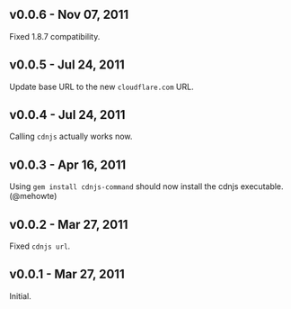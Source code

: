 v0.0.6 - Nov 07, 2011
---------------------

Fixed 1.8.7 compatibility.

v0.0.5 - Jul 24, 2011
---------------------

Update base URL to the new `cloudflare.com` URL.

v0.0.4 - Jul 24, 2011
---------------------

Calling `cdnjs` actually works now.

v0.0.3 - Apr 16, 2011
---------------------

Using `gem install cdnjs-command` should now install the cdnjs executable. (@mehowte)

v0.0.2 - Mar 27, 2011
---------------------

Fixed `cdnjs url`.

v0.0.1 - Mar 27, 2011
---------------------

Initial.
